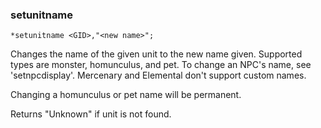 ### setunitname
```
*setunitname <GID>,"<new name>";
```

Changes the name of the given unit to the new name given. Supported types are monster,
homunculus, and pet. To change an NPC's name, see 'setnpcdisplay'. Mercenary and
Elemental don't support custom names.

Changing a homunculus or pet name will be permanent.

Returns "Unknown" if unit is not found.
